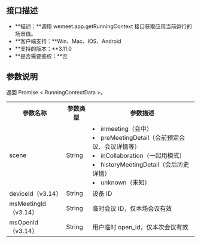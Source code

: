 
## 接口描述
- **描述：**调用 wemeet.app.getRunningContext 接口获取应用当前运行的场景值。
- **客户端支持：**Win、Mac、IOS、Android
- **支持的版本：**3.11.0
- **是否需要鉴权：**否

## 参数说明
返回 Promise &lt; RunningContextData &gt;。
<table>
   <tr>
      <th width="0%" >参数名称</td>
      <th width="0%" >参数类型</td>
      <th width="0%" >参数描述</td>
   </tr>
   <tr>
      <td>scene</td>
      <td>String</td>
      <td> <li>inmeeting（会中）
<li>preMeetingDetail（会前预定会议、会议详情等）
<li>inCollaboration（一起用模式）
<li>historyMeetingDetail（会后历史详情）
<li> unknown（未知）</td>
   </tr>
   <tr>
      <td>deviceId（v3.14）	</td>
      <td>String</td>
      <td>设备 ID</td>
   </tr>
   <tr>
      <td>msMeetingId（v3.14）	</td>
      <td>String</td>
      <td>临时会议 ID，仅本场会议有效
</td>
   </tr>
   <tr>
      <td>msOpenId（v3.14）	</td>
      <td>String</td>
      <td>用户临时 open_id，仅本次会议有效</td>
   </tr>
</table>
